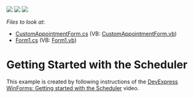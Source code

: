 <!-- default badges list -->
![](https://img.shields.io/endpoint?url=https://codecentral.devexpress.com/api/v1/VersionRange/128633654/15.2.4%2B)
[![](https://img.shields.io/badge/Open_in_DevExpress_Support_Center-FF7200?style=flat-square&logo=DevExpress&logoColor=white)](https://supportcenter.devexpress.com/ticket/details/E5124)
[![](https://img.shields.io/badge/📖_How_to_use_DevExpress_Examples-e9f6fc?style=flat-square)](https://docs.devexpress.com/GeneralInformation/403183)
<!-- default badges end -->
<!-- default file list -->
*Files to look at*:

* [CustomAppointmentForm.cs](./CS/SchedulerGettingStarted/CustomAppointmentForm.cs) (VB: [CustomAppointmentForm.vb](./VB/SchedulerGettingStarted/CustomAppointmentForm.vb))
* [Form1.cs](./CS/SchedulerGettingStarted/Form1.cs) (VB: [Form1.vb](./VB/SchedulerGettingStarted/Form1.vb))
<!-- default file list end -->
# Getting Started with the Scheduler


<p>This example is created by following instructions of the <a href="https://www.youtube.com/watch?v=Ez51JApnDK4&ab_channel=DevExpress"><u>DevExpress WinForms: Getting started with the Scheduler</u></a> video.</p>

<br/>


